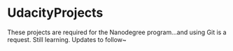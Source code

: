 UdacityProjects
===============
These projects are required for the Nanodegree program...and using Git is a request.  Still learning.  Updates to follow~

